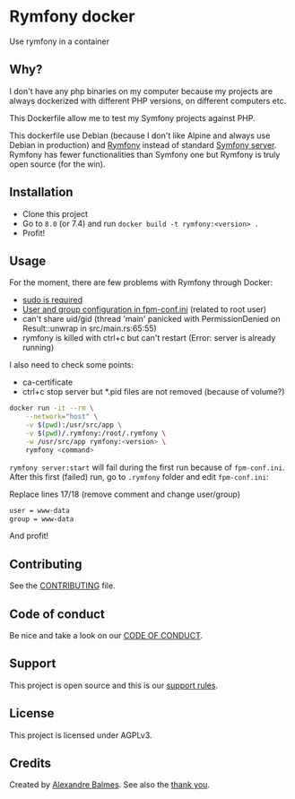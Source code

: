 # Rymfony docker

Use rymfony in a container

## Why?

I don't have any php binaries on my computer because my projects are always dockerized
with different PHP versions, on different computers etc.

This Dockerfile allow me to test my Symfony projects against PHP.

This dockerfile use Debian (because I don't like Alpine and always use Debian in production)
and [Rymfony](https://github.com/Orbitale/Rymfony) instead of standard [Symfony server](https://symfony.com/doc/current/setup/symfony_server.html).
Rymfony has fewer functionalities than Symfony one but Rymfony is truly open source (for the win).

## Installation

- Clone this project
- Go to `8.0` (or 7.4) and run `docker build -t rymfony:<version> .`
- Profit!

## Usage

For the moment, there are few problems with Rymfony through Docker:

- [sudo is required](https://github.com/Orbitale/Rymfony/issues/79)
- [User and group configuration in fpm-conf.ini](https://github.com/Orbitale/Rymfony/issues/79) (related to root user)
- can't share uid/gid (thread 'main' panicked with PermissionDenied on Result::unwrap in src/main.rs:65:55)
- rymfony is killed with ctrl+c but can't restart (Error: server is already running)

I also need to check some points:

- ca-certificate
- ctrl+c stop server but *.pid files are not removed (because of volume?)

```bash
docker run -it --rm \
	--network="host" \
	-v $(pwd):/usr/src/app \
	-v $(pwd)/.rymfony:/root/.rymfony \
	-w /usr/src/app rymfony:<version> \
	rymfony <command>
```

`rymfony server:start` will fail during the first run because of `fpm-conf.ini`.
After this first (failed) run, go to `.rymfony` folder and edit `fpm-conf.ini`:

Replace lines 17/18 (remove comment and change user/group)

```bash
user = www-data
group = www-data
```

And profit!

## Contributing

See the [CONTRIBUTING](.github/CONTRIBUTING.md) file.

## Code of conduct

Be nice and take a look on our [CODE OF CONDUCT](.github/CODE_OF_CONDUCT.md).

## Support

This project is open source and this is our [support rules](.github/SUPPORT.md).

## License

This project is licensed under AGPLv3.

## Credits

Created by [Alexandre Balmes](https://alexandre.balmes.co).
See also the [thank you](.github/thank-you.md).
